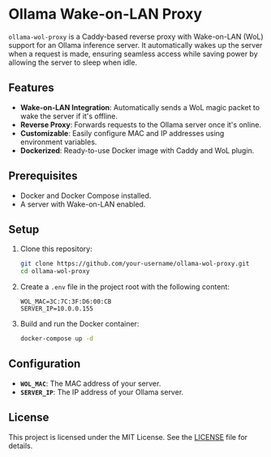 # Ollama Wake-on-LAN Proxy

`ollama-wol-proxy` is a Caddy-based reverse proxy with Wake-on-LAN (WoL) support for an Ollama inference server. It
automatically wakes up the server when a request is made, ensuring seamless access while saving power by allowing the
server to sleep when idle.

## Features

- **Wake-on-LAN Integration**: Automatically sends a WoL magic packet to wake the server if it's offline.
- **Reverse Proxy**: Forwards requests to the Ollama server once it's online.
- **Customizable**: Easily configure MAC and IP addresses using environment variables.
- **Dockerized**: Ready-to-use Docker image with Caddy and WoL plugin.

## Prerequisites

- Docker and Docker Compose installed.
- A server with Wake-on-LAN enabled.

## Setup

1. Clone this repository:

   ```bash
   git clone https://github.com/your-username/ollama-wol-proxy.git
   cd ollama-wol-proxy
   ```

2. Create a `.env` file in the project root with the following content:

   ```env
   WOL_MAC=3C:7C:3F:D6:00:CB
   SERVER_IP=10.0.0.155
   ```

3. Build and run the Docker container:
   ```bash
   docker-compose up -d
   ```

## Configuration

- **`WOL_MAC`**: The MAC address of your server.
- **`SERVER_IP`**: The IP address of your Ollama server.

## License

This project is licensed under the MIT License. See the [LICENSE](LICENSE) file for details.
